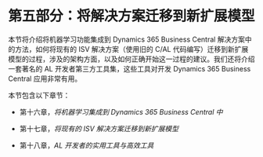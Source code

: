 # 第五部分：将解决方案迁移到新扩展模型

本节将介绍将机器学习功能集成到 Dynamics 365 Business Central 解决方案中的方法，如何将现有的 ISV 解决方案（使用旧的 C/AL 代码编写）迁移到新扩展模型的过程，涉及的架构方面，以及如何正确开始这一过程的建议。我们还将介绍一套著名的 AL 开发者第三方工具集，这些工具对开发 Dynamics 365 Business Central 应用非常有用。

本节包含以下章节：

+   第十六章，*将机器学习集成到 Dynamics 365 Business Central 中*

+   第十七章，*将现有的 ISV 解决方案迁移到新扩展模型*

+   第十八章，*AL 开发者的实用工具与高效工具*

